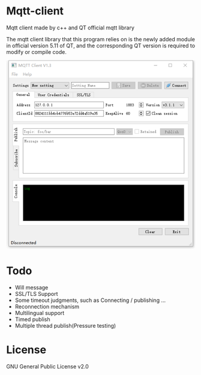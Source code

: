 # Mqtt-client

Mqtt client made by c++ and QT official mqtt library

The mqtt client library that this program relies on is the newly added module in official version 5.11 of QT, and the corresponding QT version is required to modify or compile code.

![Screenshot](Screenshot.png)

# Todo

* Will message
* SSL/TLS Support
* Some timeout judgments, such as Connecting / publishing ...
* Reconnection mechanism
* Multilingual support
* Timed publish
* Multiple thread publish(Pressure testing)

# License

GNU General Public License v2.0
